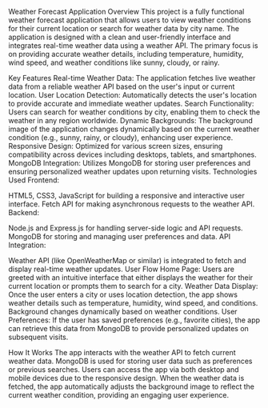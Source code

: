 Weather Forecast Application
Overview
This project is a fully functional weather forecast application that allows users to view weather conditions for their current location or search for weather data by city name. The application is designed with a clean and user-friendly interface and integrates real-time weather data using a weather API. The primary focus is on providing accurate weather details, including temperature, humidity, wind speed, and weather conditions like sunny, cloudy, or rainy.

Key Features
Real-time Weather Data: The application fetches live weather data from a reliable weather API based on the user's input or current location.
User Location Detection: Automatically detects the user's location to provide accurate and immediate weather updates.
Search Functionality: Users can search for weather conditions by city, enabling them to check the weather in any region worldwide.
Dynamic Backgrounds: The background image of the application changes dynamically based on the current weather condition (e.g., sunny, rainy, or cloudy), enhancing user experience.
Responsive Design: Optimized for various screen sizes, ensuring compatibility across devices including desktops, tablets, and smartphones.
MongoDB Integration: Utilizes MongoDB for storing user preferences and ensuring personalized weather updates upon returning visits.
Technologies Used
Frontend:

HTML5, CSS3, JavaScript for building a responsive and interactive user interface.
Fetch API for making asynchronous requests to the weather API.
Backend:

Node.js and Express.js for handling server-side logic and API requests.
MongoDB for storing and managing user preferences and data.
API Integration:

Weather API (like OpenWeatherMap or similar) is integrated to fetch and display real-time weather updates.
User Flow
Home Page: Users are greeted with an intuitive interface that either displays the weather for their current location or prompts them to search for a city.
Weather Data Display: Once the user enters a city or uses location detection, the app shows weather details such as temperature, humidity, wind speed, and conditions. Background changes dynamically based on weather conditions.
User Preferences: If the user has saved preferences (e.g., favorite cities), the app can retrieve this data from MongoDB to provide personalized updates on subsequent visits.

How It Works
The app interacts with the weather API to fetch current weather data.
MongoDB is used for storing user data such as preferences or previous searches.
Users can access the app via both desktop and mobile devices due to the responsive design.
When the weather data is fetched, the app automatically adjusts the background image to reflect the current weather condition, providing an engaging user experience.
